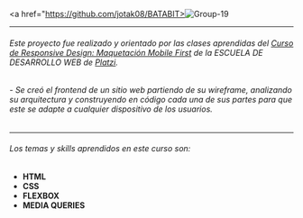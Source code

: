 <a href="https://github.com/jotak08/BATABIT><img src="https://i.ibb.co/8Pc5SCr/Group-19.png" alt="Group-19" border="0"></a>

------------

###### Este proyecto fue realizado y orientado por las clases aprendidas del [Curso de Responsive Design: Maquetación Mobile First](https://platzi.com/clases/mobile-first/ "Clases del Curso de Responsive Design: Maquetación Mobile First") de la ESCUELA DE DESARROLLO WEB de [Platzi](https://platzi.com/home "Platzi").

###### - Se creó el frontend de un sitio web partiendo de su wireframe, analizando su arquitectura y construyendo en código cada una de sus partes para que este se adapte a cualquier dispositivo de los usuarios.

------------


###### Los temas y skills aprendidos en este curso son:
- **HTML**
- **CSS**
- **FLEXBOX**
- **MEDIA QUERIES**
